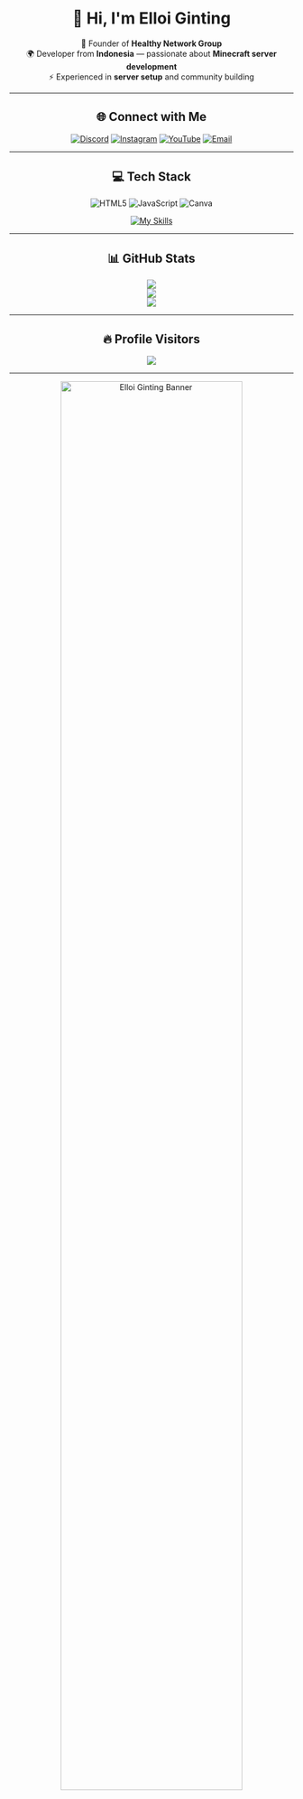 <div align="center">

# 👋 Hi, I'm **Elloi Ginting**  

🎯 Founder of **Healthy Network Group**  
🌍 Developer from **Indonesia** — passionate about **Minecraft server development**  
⚡ Experienced in **server setup** and community building  

---

## 🌐 Connect with Me
[![Discord](https://img.shields.io/badge/Discord-%237289DA.svg?logo=discord&logoColor=white)](https://dsc.gg/htynetwork) 
[![Instagram](https://img.shields.io/badge/Instagram-%23E4405F.svg?logo=Instagram&logoColor=white)](https://instagram.com/ellostudiosproduction) 
[![YouTube](https://img.shields.io/badge/YouTube-%23FF0000.svg?logo=YouTube&logoColor=white)](https://youtube.com/@ellostudiosproduction) 
[![Email](https://img.shields.io/badge/Email-D14836?logo=gmail&logoColor=white)](mailto:ellostudioscontact@gmail.com)

---

## 💻 Tech Stack
![HTML5](https://img.shields.io/badge/html5-%23E34F26.svg?style=for-the-badge&logo=html5&logoColor=white) 
![JavaScript](https://img.shields.io/badge/javascript-%23323330.svg?style=for-the-badge&logo=javascript&logoColor=%23F7DF1E)
![Canva](https://img.shields.io/badge/Canva-%2300C4CC.svg?style=for-the-badge&logo=Canva&logoColor=white)  

[![My Skills](https://skillicons.dev/icons?i=js,html,css,discord,idea,vscode,robloxstudio)](https://skillicons.dev)

---

## 📊 GitHub Stats
![](https://github-readme-stats.vercel.app/api?username=ElloiGinting&theme=radical&hide_border=false&include_all_commits=true&count_private=true)<br/>
![](https://nirzak-streak-stats.vercel.app/?user=ElloiGinting&theme=radical&hide_border=false)<br/>
![](https://github-readme-stats.vercel.app/api/top-langs/?username=ElloiGinting&theme=radical&hide_border=false&layout=compact)

---

## 🔥 Profile Visitors
[![](https://visitcount.itsvg.in/api?id=ElloiGinting&icon=5&color=12)](https://visitcount.itsvg.in)

---

<img src="https://i.imgur.com/PyY1Bzh.png" alt="Elloi Ginting Banner" width="80%" />

</div>

<!-- Proudly created with GPRM ( https://gprm.itsvg.in ) -->
